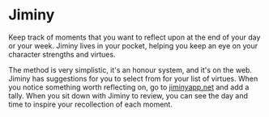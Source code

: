 # Jiminy #
Keep track of moments that you want to reflect upon at the end of your day or your week. Jiminy lives in your pocket, helping you keep an eye on your character strengths and virtues.

The method is very simplistic, it's an honour system, and it's on the web. Jiminy has suggestions for you to select from for your list of virtues. When you notice something worth reflecting on, go to [jiminyapp.net](http://jiminyapp.net) and add a tally. When you sit down with Jiminy to review, you can see the day and time to inspire your recollection of each moment.
